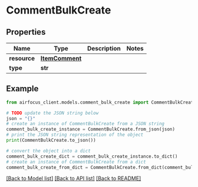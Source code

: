 # CommentBulkCreate


## Properties

Name | Type | Description | Notes
------------ | ------------- | ------------- | -------------
**resource** | [**ItemComment**](ItemComment.md) |  | 
**type** | **str** |  | 

## Example

```python
from airfocus_client.models.comment_bulk_create import CommentBulkCreate

# TODO update the JSON string below
json = "{}"
# create an instance of CommentBulkCreate from a JSON string
comment_bulk_create_instance = CommentBulkCreate.from_json(json)
# print the JSON string representation of the object
print(CommentBulkCreate.to_json())

# convert the object into a dict
comment_bulk_create_dict = comment_bulk_create_instance.to_dict()
# create an instance of CommentBulkCreate from a dict
comment_bulk_create_from_dict = CommentBulkCreate.from_dict(comment_bulk_create_dict)
```
[[Back to Model list]](../README.md#documentation-for-models) [[Back to API list]](../README.md#documentation-for-api-endpoints) [[Back to README]](../README.md)


